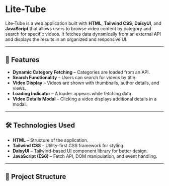 # Lite-Tube  

Lite-Tube is a web application built with **HTML**, **Tailwind CSS**, **DaisyUI**, and **JavaScript** that allows users to browse video content by category and search for specific videos. It fetches data dynamically from an external API and displays the results in an organized and responsive UI.

---

## 🚀 Features  

- **Dynamic Category Fetching** – Categories are loaded from an API.  
- **Search Functionality** – Users can search for videos by title.  
- **Video Display** – Videos are shown with thumbnails, author details, and views.  
- **Loading Indicator** – A loader appears while fetching data.  
- **Video Details Modal** – Clicking a video displays additional details in a modal.  

---

## 🛠 Technologies Used  

- **HTML** – Structure of the application.  
- **Tailwind CSS** – Utility-first CSS framework for styling.  
- **DaisyUI** – Tailwind-based UI component library for better design.  
- **JavaScript (ES6)** – Fetch API, DOM manipulation, and event handling.  

---

## 📂 Project Structure  

